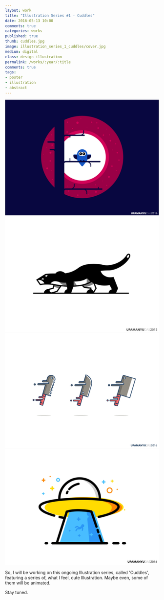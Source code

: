 ```yaml
---
layout: work
title: "Illustration Series #1 - Cuddles"
date: 2016-05-13 10:00
comments: true
categories: works
published: true
thumb: cuddles.jpg
image: illustration_series_1_cuddles/cover.jpg
medium: digital
class: design illustration
permalink: /works/:year/:title
comments: true
tags:
- poster
- illustration
- abstract
---
```


<p>
  <div class="fotorama" data-keyboard="true" data-arrows="true" data-click="true" data-swipe="true" data-autoplay="true" data-loop="true">
      <img src="/images/works/illustration_series_1_cuddles/owl.wmd.jpg" alt="The Muowl" data-caption="The Muowl = Listening to music Nightlong">
      <img src="/images/works/illustration_series_1_cuddles/the.black.panther.jpg" alt="The Black Panther" data-caption="The Black Panther">
      <img src="/images/works/illustration_series_1_cuddles/knives.jpg" alt="Knives" data-caption="Knives">
      <img src="/images/works/illustration_series_1_cuddles/ufo.jpg" alt="UFO" data-caption="UFO">
  </div>
</p>

So, I will be working on this ongoing Illustration series, called 'Cuddles', featuring a series of, what I feel, cute Illustration. Maybe even, some of them will be animated.

Stay tuned.